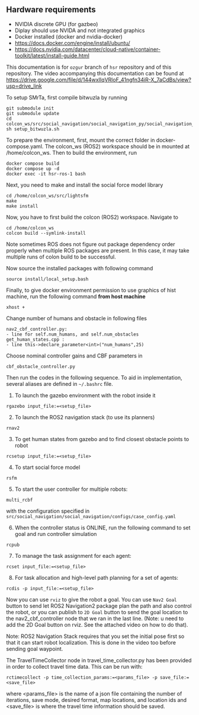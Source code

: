 ## Hardware requirements
- NVIDIA discrete GPU (for gazbeo)
- Diplay should use NVIDA and not integrated graphics
- Docker installed (docker and nvidia-docker)
- https://docs.docker.com/engine/install/ubuntu/
- https://docs.nvidia.com/datacenter/cloud-native/container-toolkit/latest/install-guide.html



This documentation is for `ozgur` branch of `hsr` repository and of this repository. The video accompanying this documentation can be found at 
https://drive.google.com/file/d/144wxIIqVRloF_41ngfn34iR-X_7aCdBs/view?usp=drive_link

To setup SMrTa, first compile bitwuzla by running
```
git submodule init
git submodule update
cd colcon_ws/src/social_navigation/social_navigation_py/social_navigation_py/SMrTa
sh setup_bitwuzla.sh
```

To prepare the environment, first, mount the correct folder in docker-compose.yaml. The colcon_ws (ROS2) workspace should be in mounted at /home/colcon_ws. Then to build the environment, run
```
docker compose build
docker compose up -d
docker exec -it hsr-ros-1 bash
```
Next, you need to make and install the social force model library
```
cd /home/colcon_ws/src/lightsfm
make
make install
```

Now, you have to first build the colcon (ROS2) workspace. Navigate to
```
cd /home/colcon_ws
colcon build --symlink-install
```
Note sometimes ROS does not figure out package dependency order properly when multiple ROS packages are present. In this case, it may take multiple runs of colon build to be successful. 

Now source the installed packages with following command
```
source install/local_setup.bash
```
Finally, to give docker environment permission to use graphics of hist machine, run the following command **from host machine**
```
xhost +
```

Change number of humans and obstacle in following files
```
nav2_cbf_controller.py: 
- line for self.num_humans, and self.num_obstacles
get_human_states.cpp : 
- line this->declare_parameter<int>("num_humans",25)
```
Choose nominal controller gains and CBF parameters in 
```
cbf_obstacle_controller.py
```

Then run the codes in the following sequence. To aid in implementation, several aliases are defined in `~/.bashrc` file.

1. To launch the gazebo environment with the robot inside it

```
rgazebo input_file:=<setup_file>
```

2. To launch the ROS2 navigation stack (to use its planners)
```
rnav2
```

3. To get human states from gazebo and to find closest obstacle points to robot
```
rcsetup input_file:=<setup_file>

```

4. To start social force model
```
rsfm
```

5. To start the user controller for multiple robots:
```
multi_rcbf
```
with the configuration specified in ```src/social_navigation/social_navigation/configs/case_config.yaml```

6. When the controller status is ONLINE, run the following command to set goal and run controller simulation
```
rcpub
```

7. To manage the task assignment for each agent:
```
rcset input_file:=<setup_file>
```

8. For task allocation and high-level path planning for a set of agents:
```
rcdis -p input_file:=<setup_file>
```

Now you can use `rviz` to give the robot a goal. You can use `Nav2 Goal` button to send let ROS2 Navigation2 package plan the path and also control the robot, or you can publish to `2D Goal` button to send the goal location to the nav2_cbf_controller node that we ran in the last line. (Note: u need to add the 2D Goal button on rviz. See the attached video on how to do that).

Note: ROS2 Navigation Stack requires that you set the initial pose first so that it can start robot localization. This is done in the video too before sending goal waypoint.

The TravelTimeCollector node in travel_time_collector.py has been provided in order to collect travel time data. This can be run with:
```
rctimecollect -p time_collection_params:=<params_file> -p save_file:=<save_file>
```
where <params_file> is the name of a json file containing the number of iterations, save mode, desired format, map locations, and location ids and <save_file> is where the travel time information should be saved.